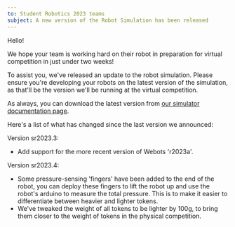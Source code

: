 ```yaml
---
to: Student Robotics 2023 teams
subject: A new version of the Robot Simulation has been released
---
```


Hello!

We hope your team is working hard on their robot in preparation for virtual competition in just under two weeks!

To assist you, we've released an update to the robot simulation. Please ensure you're developing your robots on the latest version of the simulation, as that'll be the version we'll be running at the virtual competition.

As always, you can download the latest version from [our simulator documentation page](https://studentrobotics.org/docs/simulator/).

Here's a list of what has changed since the last version we announced:

Version sr2023.3:
- Add support for the more recent version of Webots 'r2023a'.

Version sr2023.4:
- Some pressure-sensing 'fingers' have been added to the end of the robot, you can deploy these fingers to lift the robot up and use the robot's arduino to measure the total pressure. This is to make it easier to differentiate between heavier and lighter tokens.
- We've tweaked the weight of all tokens to be lighter by 100g, to bring them closer to the weight of tokens in the physical competition.
